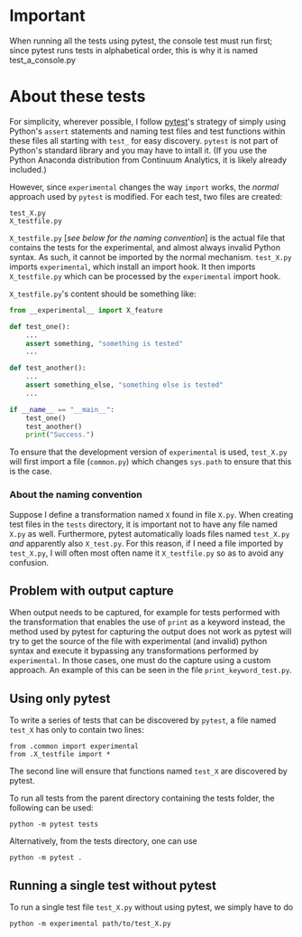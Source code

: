 # Important

When running all the tests using pytest, the console test must run first; 
since pytest runs tests in alphabetical order, this is why it is named test_a_console.py

# About these tests

For simplicity, wherever possible, I follow [pytest](https://docs.pytest.org/en/latest/contents.html)'s strategy of simply using Python's `assert` statements and naming test files and test functions within these files all starting with `test_` for easy discovery. `pytest` is not part of Python's standard library and you may have to intall it. (If you use the Python Anaconda distribution from Continuum Analytics, it is likely already included.)

However, since `experimental` changes the way `import` works, the _normal_ approach used by `pytest` is modified.  For each test, two files are created:

    test_X.py
    X_testfile.py

`X_testfile.py` [_see below for the naming convention_] is the actual file that contains the tests for the experimental, and almost always invalid Python syntax.  As such, it cannot be imported by the normal mechanism.  `test_X.py` imports `experimental`, which install an import hook. It then imports `X_testfile.py` which can be processed by the `experimental` import hook.

`X_testfile.py`'s content should be something like:

```python
from __experimental__ import X_feature

def test_one():
    ...
    assert something, "something is tested"
    ...

def test_another():
    ...
    assert something_else, "something else is tested"
    ...

if __name__ == "__main__":
    test_one()
    test_another()
    print("Success.")
```

To ensure that the development version of `experimental` is used, `test_X.py` will first import a file (`common.py`) which changes `sys.path` to ensure that this is the case.

### About the naming convention

Suppose I define a transformation named `X` found in file `X.py`. When creating test files in the `tests` directory, it is important not to have any file named `X.py` as well.  Furthermore, pytest automatically loads files named `test_X.py` _and_ apparently also `X_test.py`.  For this reason, if I need a file imported by `test_X.py`, I will often most often name it `X_testfile.py` so as to avoid any confusion.

## Problem with output capture

When output needs to be captured, for example for tests performed with the transformation that enables the use of `print` as a keyword instead, the method used by pytest for capturing the output does not work as pytest will try to get the source of the file with experimental (and invalid) python syntax and execute it bypassing any transformations performed by `experimental`.  In those cases, one must do the capture using a custom approach. An example of this can be seen in the file `print_keyword_test.py`.

## Using only pytest

To write a series of tests that can be discovered by `pytest`, a file named `test_X` has only to contain two lines:

    from .common import experimental
    from .X_testfile import *

The second line will ensure that functions named `test_X` are discovered by pytest.

To run all tests from the parent directory containing the tests folder, the following can be used:

    python -m pytest tests

Alternatively, from the tests directory, one can use

    python -m pytest .

## Running a single test without pytest

To run a single test file `test_X.py` without using pytest, we simply have to do

    python -m experimental path/to/test_X.py
